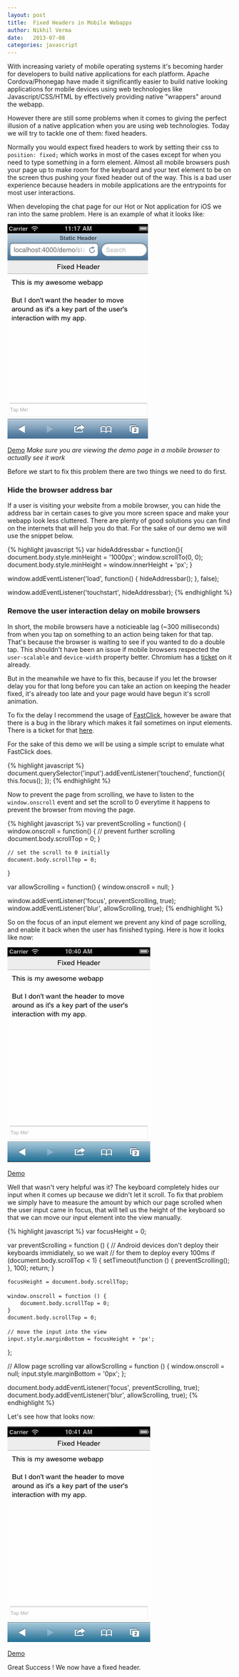 ```yaml
---
layout: post
title:  Fixed Headers in Mobile Webapps
author: Nikhil Verma
date:   2013-07-08
categories: javascript
---
```


With increasing variety of mobile operating systems it's becoming harder for developers to build native applications for each platform. Apache Cordova/Phonegap have made it significantly easier to build native looking applications for mobile devices using web technologies like Javascript/CSS/HTML by effectively providing native "wrappers" around the webapp.

However there are still some problems when it comes to giving the perfect illusion of a native application when you are using web technologies. Today we will try to tackle one of them: fixed headers.

Normally you would expect fixed headers to work by setting their css to ```position: fixed;``` which works in most of the cases except for when you need to type something in a form element. Almost all mobile browsers push your page up to make room for the keyboard and your text element to be on the screen thus pushing your fixed header out of the way. This is a bad user experience because headers in mobile applications are the entrypoints for most user interactions.

When developing the chat page for our Hot or Not application for iOS we ran into the same problem. Here is an example of what it looks like:

![Fail](/demo/static-header/1.gif)

<a class="button" href="/demo/static-header/problem.html">Demo</a>
*Make sure you are viewing the demo page in a mobile browser to actually see it work*

Before we start to fix this problem there are two things we need to do first.

### Hide the browser address bar

If a user is visiting your website from a mobile browser, you can hide the address bar in certain cases to give you more screen space and make your webapp look less cluttered. There are plenty of good solutions you can find on the internets that will help you do that. For the sake of our demo we will use the snippet below.

{% highlight javascript %}
var hideAddressbar = function(){
    document.body.style.minHeight = '1000px';
    window.scrollTo(0, 0);
    document.body.style.minHeight = window.innerHeight + 'px';
}

window.addEventListener('load', function() {
    hideAddressbar();
}, false);

window.addEventListener('touchstart', hideAddressbar);
{% endhighlight %}

### Remove the user interaction delay on mobile browsers

In short, the mobile browsers have a noticieable lag (~300 milliseconds) from when you tap on something to an action being taken for that tap. That's because the browser is waiting to see if you wanted to do a double tap. This shouldn't have been an issue if mobile browsers respected the ```user-scalable``` and ```device-width``` property better. Chromium has a [ticket](https://code.google.com/p/chromium/issues/detail?id=169642) on it already.

But in the meanwhile we have to fix this, because if you let the browser delay you for that long before you can take an action on keeping the header fixed, it's already too late and your page would have begun it's scroll animation.

To fix the delay I recommend the usage of [FastClick](https://github.com/ftlabs/fastclick), however be aware that there is a bug in the library which makes it fail sometimes on input elements. There is a ticket for that [here](https://github.com/ftlabs/fastclick/issues/132).

For the sake of this demo we will be using a simple script to emulate what FastClick does.

{% highlight javascript %}
document.querySelector('input').addEventListener('touchend', function(){
    this.focus();
});
{% endhighlight %}

Now to prevent the page from scrolling, we have to listen to the ```window.onscroll``` event and set the scroll to 0 everytime it happens to prevent the browser from moving the page.

{% highlight javascript %}
var preventScrolling = function() {
    window.onscroll = function() {
        // prevent further scrolling
        document.body.scrollTop = 0;
    }

    // set the scroll to 0 initially
    document.body.scrollTop = 0;
}

var allowScrolling = function() {
    window.onscroll = null;
}

window.addEventListener('focus', preventScrolling, true);
window.addEventListener('blur', allowScrolling, true);
{% endhighlight %}

So on the focus of an input element we prevent any kind of page scrolling, and enable it back when the user has finished typing. Here is how it looks like now:

![Fail again](/demo/static-header/2.gif)

<a class="button" href="/demo/static-header/1.html">Demo</a>

Well that wasn't very helpful was it? The keyboard completely hides our input when it comes up because we didn't let it scroll. To fix that problem we simply have to measure the amount by which our page scrolled when the user input came in focus, that will tell us the height of the keyboard so that we can move our input element into the view manually.

{% highlight javascript %}
var focusHeight = 0;

var preventScrolling = function () {
    // Android devices don't deploy their keyboards immidiately, so we wait
    // for them to deploy every 100ms
    if (document.body.scrollTop < 1) {
        setTimeout(function () {
            preventScrolling();
        }, 100);
        return;
    }

    focusHeight = document.body.scrollTop;

    window.onscroll = function () {
        document.body.scrollTop = 0;
    }
    document.body.scrollTop = 0;

    // move the input into the view
    input.style.marginBottom = focusHeight + 'px';
};

// Allow page scrolling
var allowScrolling = function () {
    window.onscroll = null;
    input.style.marginBottom = '0px';
};

document.body.addEventListener('focus', preventScrolling, true);
document.body.addEventListener('blur', allowScrolling, true);
{% endhighlight %}

Let's see how that looks now:

![Great Success](/demo/static-header/3.gif)

<a class="button" href="/demo/static-header/2.html">Demo</a>

Great Success ! We now have a fixed header.